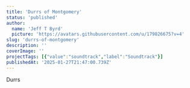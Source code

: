 ```yaml
---
title: 'Durrs of Montgomery'
status: 'published'
author:
  name: 'Jeff T Byrd'
  picture: 'https://avatars.githubusercontent.com/u/179826675?v=4'
slug: 'durrs-of-montgomery'
description: ''
coverImage: ''
projectTags: [{"value":"soundtrack","label":"Soundtrack"}]
publishedAt: '2025-01-27T21:47:00.739Z'
---
```


Durrs
